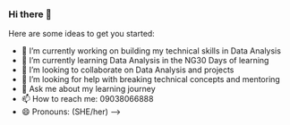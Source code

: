 ### Hi there 👋

Here are some ideas to get you started:

- 🔭 I’m currently working on building my technical skills in Data Analysis 
- 🌱 I’m currently learning Data Analysis in the NG30 Days of learning 
- 👯 I’m looking to collaborate on Data Analysis and projects
- 🤔 I’m looking for help with breaking technical concepts and mentoring 
- 💬 Ask me about my learning journey 
- 📫 How to reach me: 09038066888
- 😄 Pronouns: (SHE/her)
-->
